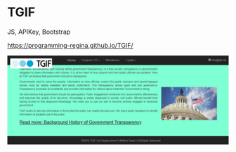 # TGIF
JS, APIKey, Bootstrap

https://programming-regina.github.io/TGIF/

![Home](https://github.com/programming-Regina/TGIF/blob/master/img/TGIF.JPG)
